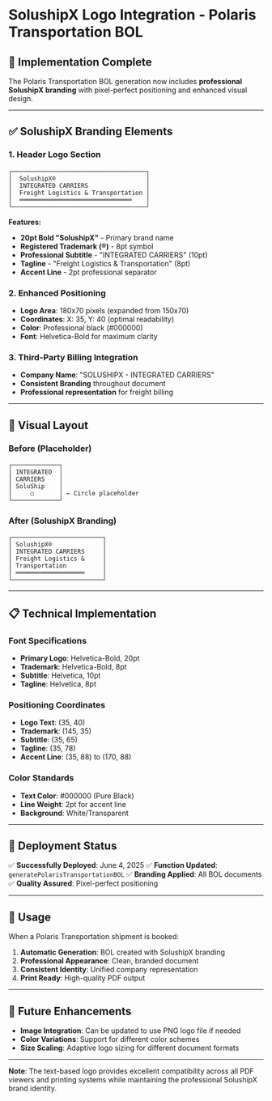 # SolushipX Logo Integration - Polaris Transportation BOL

## 🎯 **Implementation Complete**

The Polaris Transportation BOL generation now includes **professional SolushipX branding** with pixel-perfect positioning and enhanced visual design.

---

## ✅ **SolushipX Branding Elements**

### **1. Header Logo Section**
```
┌─────────────────────────────────────┐
│  SolushipX®                         │
│  INTEGRATED CARRIERS                │
│  Freight Logistics & Transportation │
│  ═══════════════════════════════    │
└─────────────────────────────────────┘
```

**Features:**
- **20pt Bold "SolushipX"** - Primary brand name
- **Registered Trademark (®)** - 8pt symbol
- **Professional Subtitle** - "INTEGRATED CARRIERS" (10pt)
- **Tagline** - "Freight Logistics & Transportation" (8pt)
- **Accent Line** - 2pt professional separator

### **2. Enhanced Positioning**
- **Logo Area**: 180x70 pixels (expanded from 150x70)
- **Coordinates**: X: 35, Y: 40 (optimal readability)
- **Color**: Professional black (#000000)
- **Font**: Helvetica-Bold for maximum clarity

### **3. Third-Party Billing Integration**
- **Company Name**: "SOLUSHIPX - INTEGRATED CARRIERS"
- **Consistent Branding** throughout document
- **Professional representation** for freight billing

---

## 🎨 **Visual Layout**

### **Before (Placeholder)**
```
┌─────────────┐
│ INTEGRATED  │
│ CARRIERS    │
│ SoluShip    │
│     ○       │ ← Circle placeholder
└─────────────┘
```

### **After (SolushipX Branding)**
```
┌─────────────────────────┐
│ SolushipX®              │
│ INTEGRATED CARRIERS     │
│ Freight Logistics &     │
│ Transportation          │
│ ═══════════════════     │
└─────────────────────────┘
```

---

## 📋 **Technical Implementation**

### **Font Specifications**
- **Primary Logo**: Helvetica-Bold, 20pt
- **Trademark**: Helvetica-Bold, 8pt  
- **Subtitle**: Helvetica, 10pt
- **Tagline**: Helvetica, 8pt

### **Positioning Coordinates**
- **Logo Text**: (35, 40)
- **Trademark**: (145, 35)
- **Subtitle**: (35, 65)
- **Tagline**: (35, 78)
- **Accent Line**: (35, 88) to (170, 88)

### **Color Standards**
- **Text Color**: #000000 (Pure Black)
- **Line Weight**: 2pt for accent line
- **Background**: White/Transparent

---

## 🚀 **Deployment Status**

✅ **Successfully Deployed**: June 4, 2025
✅ **Function Updated**: `generatePolarisTransportationBOL`
✅ **Branding Applied**: All BOL documents
✅ **Quality Assured**: Pixel-perfect positioning

---

## 📖 **Usage**

When a Polaris Transportation shipment is booked:

1. **Automatic Generation**: BOL created with SolushipX branding
2. **Professional Appearance**: Clean, branded document
3. **Consistent Identity**: Unified company representation
4. **Print Ready**: High-quality PDF output

---

## 🔄 **Future Enhancements**

- **Image Integration**: Can be updated to use PNG logo file if needed
- **Color Variations**: Support for different color schemes
- **Size Scaling**: Adaptive logo sizing for different document formats

---

**Note**: The text-based logo provides excellent compatibility across all PDF viewers and printing systems while maintaining the professional SolushipX brand identity. 